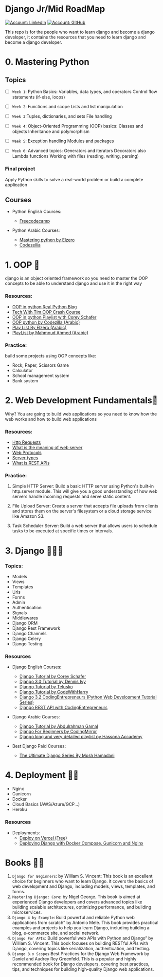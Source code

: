 # Django Jr/Mid RoadMap 
[![Account: LinkedIn](https://img.shields.io/badge/Mahmoud%20Nasser-LinkedIn-0077b5)](https://www.linkedin.com/in/mahmoud-nasser-abdulhamed/)
[![Account: GitHub](https://img.shields.io/badge/Mahmoud%20Nasser-GitHub-2b3137)](https://github.com/MahmoudNasser01)



This repo is for the people who want to learn django and become a django developer, it contains the resources that you need to learn django and become a django developer.

# 0. Mastering Python

## Topics
- [ ] `Week 1`:
Python Basics: Variables, data types, and operators
Control flow statements (if-else, loops)

- [ ] `Week 2`:
Functions and scope
Lists and list manipulation
- [ ] `Week 3`:Tuples, dictionaries, and sets File handling
- [ ] `Week 4`:
Object-Oriented Programming (OOP) basics: Classes and objects Inheritance and polymorphism
- [ ] `Week 5`:
Exception handling
Modules and packages
- [ ] `Week 6`:
Advanced topics: Generators and iterators
Decorators also Lambda functions
Working with files (reading, writing, parsing)

### Final project
Apply Python skills to solve a real-world problem or build a complete application

## Courses
- Python English Courses:
  - [Freecodecamp](https://www.youtube.com/watch?v=rfscVS0vtbw)
 
- Python Arabic Courses:
  - [Mastering python by Elzero](https://www.youtube.com/watch?v=mvZHDpCHphk&list=PLDoPjvoNmBAyE_gei5d18qkfIe-Z8mocs)
  - [Codezellia](https://youtube.com/playlist?list=PLuXY3ddo_8nzrO74UeZQVZOb5-wIS6krJ)
 
# 1. OOP 🎨
django is an object oriented framework so you need to master the OOP concepts to be able to understand django and use it in the right way

### Resources:
- [OOP in python Real Python Blog](https://realpython.com/python3-object-oriented-programming/)
- [Tech With Tim OOP Crash Course](https://www.youtube.com/watch?v=JeznW_7DlB0)
- [OOP in python Playlist with Corey Schafer](https://www.youtube.com/watch?v=ZDa-Z5JzLYM)
- [OOP python by Codezilla (Arabic)](https://www.youtube.com/watch?v=A9kSngn7254&ab_channel=Codezilla)
- [Play List By Elzero (Arabic)](https://www.youtube.com/watch?v=V7WP_402HE0&list=PLUgz8T_NoattU54gGARPXPmmawQNl-1_T&ab_channel=ElzeroWebSchool)
- [PlayList by Mahmoud Ahmed  (Arabic)](https://www.youtube.com/watch?v=rE0F6KVuwJ0&list=PLtGOJcWqvbqePpE7IWDRTDXo_jjGvJsRA&ab_channel=MahmoudAhmed-%D9%85%D8%AD%D9%85%D9%88%D8%AF%D8%A3%D8%AD%D9%85%D8%AF)


### Practice:
build some projects using OOP concepts like:
- Rock, Paper, Scissors Game
- Calculator
- School management system
- Bank system

# 2. Web Development Fundamentals📠
Why?
You are going to build web applications so you need to know how the web works and how to build web applications

### Resources:
- [Http Requests](https://www.youtube.com/watch?v=iYM2zFP3Zn0&ab_channel=TraversyMedia)
- [What is the meaning of web server](https://www.youtube.com/watch?v=9J1nJOivdyw&ab_channel=WebConcepts)
- [Web Protocols](https://www.youtube.com/watch?v=n7kYogsTkVo&ab_channel=ChrisGreer)
- [Server types](https://www.youtube.com/watch?v=Uk8sVJsOi64)
- [What is REST APIs](https://www.youtube.com/watch?v=-mN3VyJuCjM&t=51s&ab_channel=ByteByteGo)

### Practice:
1. Simple HTTP Server: Build a basic HTTP server using Python's built-in http.server module. This will give you a good understanding of how web servers handle incoming requests and serve static content.

2. File Upload Server: Create a server that accepts file uploads from clients and stores them on the server's filesystem or a cloud storage service like Amazon S3.

3. Task Scheduler Server: Build a web server that allows users to schedule tasks to be executed at specific times or intervals.

# 3. Django 🧑🏼‍💻

### Topics:

- Models
- Views
- Templates
- Urls
- Forms
- Admin
- Authentication
- Signals
- Middlewares
- Django ORM
- Django Rest Framework
- Django Channels
- Django Celery
- Django Testing


### Resources

- Django English Courses:
  - [Django Tutorial by Corey Schafer](https://www.youtube.com/watch?v=UmljXZIypDc&list=PL-osiE80TeTtoQCKZ03TU5fNfx2UY6U4p&ab_channel=CoreySchafer)
  - [Django 3.0 Tutorial by Dennis Ivy](https://www.youtube.com/playlist?list=PL-51WBLyFTg2vW-_6XBoUpE7vpmoR3ztO)
  - [Django Tutorial by Telusko](https://www.youtube.com/playlist?list=PLsyeobzWxl7r2ukVgTqIQcl-1T0C2mzau)
  - [Django Tutorial by CodeWithHarry](https://www.youtube.com/playlist?list=PLK8cqdr55Tsv-D2HMdrnD32oOVBNvmxjr)
  - [Django 3.2 CodingEntrepreneurs (Python Web Development Tutorial Series)](https://www.youtube.com/playlist?list=PLEsfXFp6DpzRMby_cSoWTFw8zaMdTEXgL)
  - [ Django REST API with CodingEntrepreneurs](https://www.youtube.com/watch?v=c708Nf0cHrs)


- Django Arabic Courses:
  - [Django Tutorial by Abdulrahman Gamal](https://www.youtube.com/watch?v=UPFKAG9rYOE&list=PLknwEmKsW8OtK_n48UOuYGxJPbSFrICxm&ab_channel=AbdelrahmanGamal)
  - [Django For Beginners by CodingMirror](https://www.youtube.com/watch?v=gEWJD-OzuiE&list=PL2z1gXAKH9c3XUn2HYMWRbAon4z6AQ4CL&ab_channel=CodingMirror)
  - [Django long and very detailed playlist py Hassona Accademy](https://www.youtube.com/watch?v=-Loc7HxKqAw&list=PLHIfW1KZRIfnYEkYsNi5XJLI57OWMKBjM&ab_channel=HassounaAcademy)


- Best Django Paid Courses:
  - [The Ultimate Django Series By Mosh Hamadani](https://codewithmosh.com/p/the-ultimate-django-series)



# 4. Deployment 🧑‍🔬
- Nginx
- Gunicorn
- Docker
- Cloud Basics (AWS/Azure/GCP...)
- Heroku

### Resources
- Deployments:
  - [Deploy on Vercel (Free)](https://www.youtube.com/watch?v=ZjVzHcXCeMU) 
  - [Deploying Django with Docker Compose, Gunicorn and Nginx](https://www.youtube.com/watch?v=vJAfq6Ku4cI&)

  



# Books ✍🏻
1. ``Django for Beginners``: by William S. Vincent: This book is an excellent choice for beginners who want to learn Django. It covers the basics of web development and Django, including models, views, templates, and forms.
2. ``Mastering Django: Core``: by Nigel George. This book is aimed at experienced Django developers and covers advanced topics like building scalable architectures, optimizing performance, and building microservices.
3. ``Django 4 by Example``: Build powerful and reliable Python web applications from scratch” by Antonio Mele. This book provides practical examples and projects to help you learn Django, including building a blog, e-commerce site, and social network.
4. ``Django For APIs``: Build powerful web APIs with Python and Django” by William S. Vincent. This book focuses on building RESTful APIs with Django, covering topics like serialization, authentication, and testing.
5. ``Django 3.x Scopes``:Best Practices for the Django Web Framework by Daniel and Audrey Roy Greenfeld. This is a popular and highly recommended book for Django developers, covering best practices, tips, and techniques for building high-quality Django web applications.
